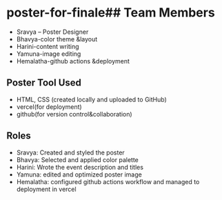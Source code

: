 # poster-for-finale## Team Members
- Sravya – Poster Designer
- Bhavya-color theme &layout
- Harini-content writing
- Yamuna-image editing
- Hemalatha-github actions &deployment

## Poster Tool Used
- HTML, CSS (created locally and uploaded to GitHub)
- vercel(for deployment)
- github(for version control&collaboration)


## Roles
- Sravya: Created and styled the poster
- Bhavya: Selected and applied color palette
- Harini: Wrote the event description and titles
- Yamuna: edited and optimized poster image
- Hemalatha: configured github actions workflow and managed to deployment in vercel
